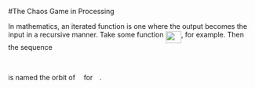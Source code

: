 #The Chaos Game in Processing

In mathematics, an iterated function is one where the output becomes the input in a recursive manner. Take some function <img src="/tex/7997339883ac20f551e7f35efff0a2b9.svg?invert_in_darkmode&sanitize=true" align=middle width=31.99783454999999pt height=24.65753399999998pt/>, for example. Then the sequence <p align="center"><img src="/tex/df36d9d771bd5bc46fa8a63e9b20b4cd.svg?invert_in_darkmode&sanitize=true" align=middle width=216.1192341pt height=16.438356pt/></p> is named the orbit of <img src="/tex/332cc365a4987aacce0ead01b8bdcc0b.svg?invert_in_darkmode&sanitize=true" align=middle width=9.39498779999999pt height=14.15524440000002pt/> for <img src="/tex/190083ef7a1625fbc75f243cffb9c96d.svg?invert_in_darkmode&sanitize=true" align=middle width=9.81741584999999pt height=22.831056599999986pt/>.


